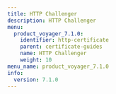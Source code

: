 ```yaml
---
title: HTTP Challenger
description: HTTP Challenger
menu:
  product_voyager_7.1.0:
    identifier: http-certificate
    parent: certificate-guides
    name: HTTP Challenger
    weight: 10
menu_name: product_voyager_7.1.0
info:
  version: 7.1.0
---
```


